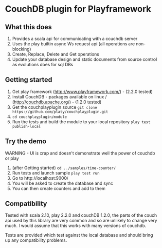 CouchDB plugin for Playframework
============================================

What this does
--------------

1. Provides a scala api for communicating with a couchdb server
2. Uses the play builtin async Ws request api (all operations are non-blocking)
3. Create, Replace, Delete and Get operations
4. Update your database design and static documents from source control as evolutions does for sql DBs

Getting started
---------------

1. Get play framework (http://www.playframework.com/) - (2.2.0 tested)
2. Install CouchDB - packages available on linux / (http://couchdb.apache.org/) - (1.2.0 tested)
3. Get the couchplayplugin source `git clone https://github.com/platy/couchplayplugin.git`
4. `cd couchplayplugin/module`
5. Run the tests and build the module to your local repository `play test publish-local`

Try the demo
------------
WARNING - UI is crap and doesn't demonstrate well the power of couchdb or play

1. (after Getting started) `cd ../samples/time-counter/`
2. Run tests and launch sample `play test run`
3. Go to http://localhost:9000/
4. You will be asked to create the database and sync
5. You can then create counters and add to them

Compatibility
-------------

Tested with scala 2.10, play 2.2.0 and couchDB 1.2.0, the parts of the couch api used by this library are very common and so are unlikely to change very much. I would assume that this works with many versions of couchdb.

Tests are provided which test against the local database and should bring up any compatibility problems.
